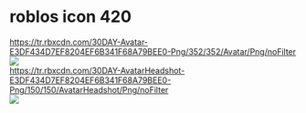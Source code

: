 

# roblos icon 420
https://tr.rbxcdn.com/30DAY-Avatar-E3DF434D7EF8204EF6B341F68A79BEE0-Png/352/352/Avatar/Png/noFilter<br>
<img src="https://tr.rbxcdn.com/30DAY-Avatar-E3DF434D7EF8204EF6B341F68A79BEE0-Png/352/352/Avatar/Png/noFilter"><br>
https://tr.rbxcdn.com/30DAY-AvatarHeadshot-E3DF434D7EF8204EF6B341F68A79BEE0-Png/150/150/AvatarHeadshot/Png/noFilter<br>
<img src="https://tr.rbxcdn.com/30DAY-AvatarHeadshot-E3DF434D7EF8204EF6B341F68A79BEE0-Png/150/150/AvatarHeadshot/Png/noFilter"><br>
